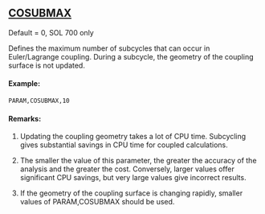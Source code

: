 ## [COSUBMAX](https://help.hexagonmi.com/bundle/MSC_Nastran_2022.4/page/Nastran_Combined_Book/qrg/parameters/TOC.COSUBMAX.xhtml)

Default = 0, SOL 700 only

Defines the maximum number of subcycles that can occur in Euler/Lagrange coupling. During a subcycle, the geometry of the coupling surface is not updated.

#### Example:

```nastran
PARAM,COSUBMAX,10
```

#### Remarks:

1. Updating the coupling geometry takes a lot of CPU time. Subcycling gives substantial savings in CPU time for coupled calculations.

2. The smaller the value of this parameter, the greater the accuracy of the analysis and the greater the cost. Conversely, larger values offer significant CPU savings, but very large values give incorrect results.

3. If the geometry of the coupling surface is changing rapidly, smaller values of PARAM,COSUBMAX should be used.

